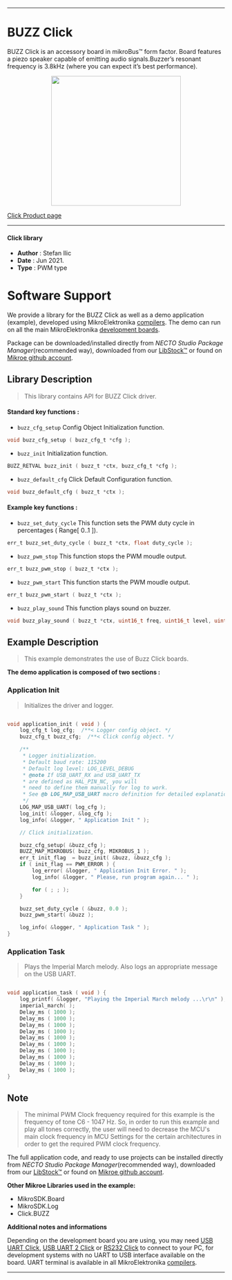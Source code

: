 
---
# BUZZ Click

BUZZ Click is an accessory board in mikroBus™ form factor. Board features a piezo speaker capable of emitting audio signals.Buzzer’s resonant frequency is 3.8kHz (where you can expect it’s best performance).

<p align="center">
  <img src="https://download.mikroe.com/images/click_for_ide/buzz_click.png" height=300px>
</p>

[Click Product page](https://www.mikroe.com/buzz-click)

---


#### Click library

- **Author**        : Stefan Ilic
- **Date**          : Jun 2021.
- **Type**          : PWM type


# Software Support

We provide a library for the BUZZ Click
as well as a demo application (example), developed using MikroElektronika
[compilers](https://www.mikroe.com/necto-studio).
The demo can run on all the main MikroElektronika [development boards](https://www.mikroe.com/development-boards).

Package can be downloaded/installed directly from *NECTO Studio Package Manager*(recommended way), downloaded from our [LibStock&trade;](https://libstock.mikroe.com) or found on [Mikroe github account](https://github.com/MikroElektronika/mikrosdk_click_v2/tree/master/clicks).

## Library Description

> This library contains API for BUZZ Click driver.

#### Standard key functions :

- `buzz_cfg_setup` Config Object Initialization function.
```c
void buzz_cfg_setup ( buzz_cfg_t *cfg );
```

- `buzz_init` Initialization function.
```c
BUZZ_RETVAL buzz_init ( buzz_t *ctx, buzz_cfg_t *cfg );
```

- `buzz_default_cfg` Click Default Configuration function.
```c
void buzz_default_cfg ( buzz_t *ctx );
```

#### Example key functions :

- `buzz_set_duty_cycle` This function sets the PWM duty cycle in percentages ( Range[ 0..1 ]).
```c
err_t buzz_set_duty_cycle ( buzz_t *ctx, float duty_cycle );
```

- `buzz_pwm_stop` This function stops the PWM moudle output.
```c
err_t buzz_pwm_stop ( buzz_t *ctx );
```

- `buzz_pwm_start` This function starts the PWM moudle output.
```c
err_t buzz_pwm_start ( buzz_t *ctx );
```

- `buzz_play_sound` This function plays sound on buzzer.
```c
void buzz_play_sound ( buzz_t *ctx, uint16_t freq, uint16_t level, uint16_t duration );
```

## Example Description

> This example demonstrates the use of Buzz Click boards.

**The demo application is composed of two sections :**

### Application Init

> Initializes the driver and logger.

```c

void application_init ( void ) {
    log_cfg_t log_cfg;  /**< Logger config object. */
    buzz_cfg_t buzz_cfg;  /**< Click config object. */

    /** 
     * Logger initialization.
     * Default baud rate: 115200
     * Default log level: LOG_LEVEL_DEBUG
     * @note If USB_UART_RX and USB_UART_TX 
     * are defined as HAL_PIN_NC, you will 
     * need to define them manually for log to work. 
     * See @b LOG_MAP_USB_UART macro definition for detailed explanation.
     */
    LOG_MAP_USB_UART( log_cfg );
    log_init( &logger, &log_cfg );
    log_info( &logger, " Application Init " );

    // Click initialization.

    buzz_cfg_setup( &buzz_cfg );
    BUZZ_MAP_MIKROBUS( buzz_cfg, MIKROBUS_1 );
    err_t init_flag  = buzz_init( &buzz, &buzz_cfg );
    if ( init_flag == PWM_ERROR ) {
        log_error( &logger, " Application Init Error. " );
        log_info( &logger, " Please, run program again... " );

        for ( ; ; );
    }

    buzz_set_duty_cycle ( &buzz, 0.0 );
    buzz_pwm_start( &buzz );

    log_info( &logger, " Application Task " );
}

```

### Application Task

> Plays the Imperial March melody. Also logs an appropriate message on the USB UART.

```c

void application_task ( void ) {
    log_printf( &logger, "Playing the Imperial March melody ...\r\n" );
    imperial_march( ); 
    Delay_ms ( 1000 );
    Delay_ms ( 1000 );
    Delay_ms ( 1000 );
    Delay_ms ( 1000 );
    Delay_ms ( 1000 );
    Delay_ms ( 1000 );
    Delay_ms ( 1000 );
    Delay_ms ( 1000 );
    Delay_ms ( 1000 );
    Delay_ms ( 1000 );
}

```

## Note

> The minimal PWM Clock frequency required for this example is the frequency of tone C6 - 1047 Hz. So, in order to run this example and play all tones correctly, the user will need to decrease the MCU's main clock frequency in MCU Settings for the certain architectures in order to get the required PWM clock frequency.

The full application code, and ready to use projects can be installed directly from *NECTO Studio Package Manager*(recommended way), downloaded from our [LibStock&trade;](https://libstock.mikroe.com) or found on [Mikroe github account](https://github.com/MikroElektronika/mikrosdk_click_v2/tree/master/clicks).

**Other Mikroe Libraries used in the example:**

- MikroSDK.Board
- MikroSDK.Log
- Click.BUZZ

**Additional notes and informations**

Depending on the development board you are using, you may need
[USB UART Click](https://www.mikroe.com/usb-uart-click),
[USB UART 2 Click](https://www.mikroe.com/usb-uart-2-click) or
[RS232 Click](https://www.mikroe.com/rs232-click) to connect to your PC, for
development systems with no UART to USB interface available on the board. UART
terminal is available in all MikroElektronika
[compilers](https://shop.mikroe.com/compilers).

---
